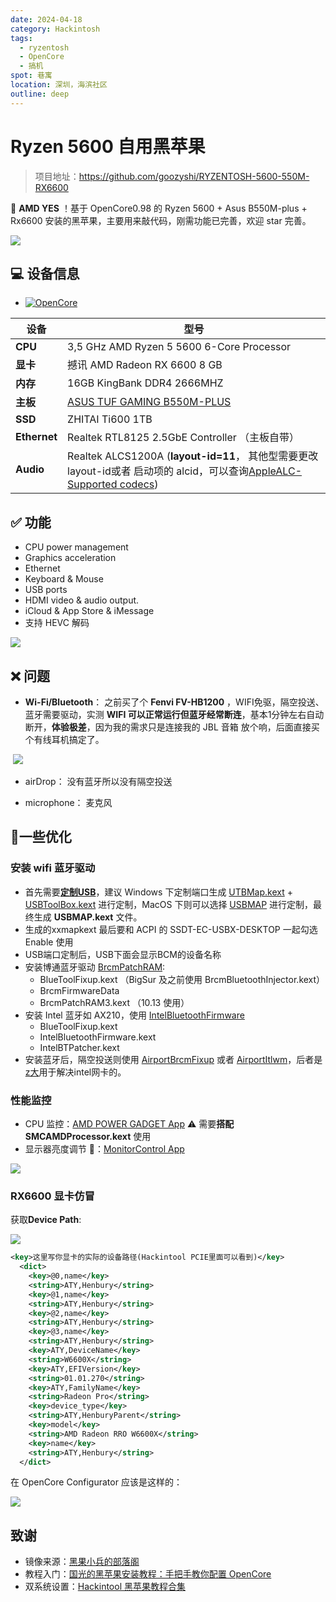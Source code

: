 ```yaml
---
date: 2024-04-18
category: Hackintosh
tags:
  - ryzentosh
  - OpenCore
  - 搞机
spot: 巷寓
location: 深圳，海滨社区
outline: deep
---
```


# Ryzen 5600 自用黑苹果

> 项目地址：https://github.com/goozyshi/RYZENTOSH-5600-550M-RX6600

👏 **AMD YES** ！基于 OpenCore0.98 的 Ryzen 5600 + Asus B550M-plus + Rx6600 安装的黑苹果，主要用来敲代码，刚需功能已完善，欢迎 star 完善。


![](./info.png)

## 💻 设备信息

- [![OpenCore](https://img.shields.io/badge/OpenCore-0.9.8-lightblue.svg)](https://github.com/acidanthera/OpenCorePkg)

| **设备**     | **型号**                                                                                                                                                                              |
| ------------ | ------------------------------------------------------------------------------------------------------------------------------------------------------------------------------------- |
| **CPU**      | 3,5 GHz AMD Ryzen 5 5600 6-Core Processor                                                                                                                                             |
| **显卡**     | 撼讯 AMD Radeon RX 6600 8 GB                                                                                                                                                          |
| **内存**     | 16GB KingBank DDR4 2666MHZ                                                                                                                                                            |
| **主板**     | [ASUS TUF GAMING B550M-PLUS](https://www.asus.com.cn/motherboards-components/motherboards/tuf-gaming/tuf-gaming-b550m-plus/)                                                          |
| **SSD**      | ZHITAI Ti600 1TB                                                                                                                                                                      |  |
| **Ethernet** | Realtek RTL8125 2.5GbE Controller （主板自带）                                                                                                                                        |
| **Audio**    | Realtek ALCS1200A (**layout-id=11**， 其他型需要更改layout-id或者 启动项的 alcid，可以查询[AppleALC-Supported codecs](https://github.com/acidanthera/applealc/wiki/supported-codecs)) |

## ✅ 功能

-  CPU power management
-  Graphics acceleration
-  Ethernet
-  Keyboard & Mouse
-  USB ports
-  HDMI video & audio output.
-  iCloud & App Store & iMessage
-  支持 HEVC 解码 

![](./videoproc.png)

## ❌ 问题

-  **Wi-Fi/Bluetooth**： 之前买了个 **Fenvi FV-HB1200** ，WIFI免驱，隔空投送、蓝牙需要驱动，实测 **WIFI 可以正常运行但蓝牙经常断连**，基本1分钟左右自动断开，**体验极差**，因为我的需求只是连接我的 JBL 音箱 放个响，后面直接买个有线耳机搞定了。

​	![](./fenvi.png)

-  airDrop： 没有蓝牙所以没有隔空投送

-  microphone： 麦克风

## 🎉一些优化

### 安装 wifi 蓝牙驱动
- 首先需要[**定制USB**](https://apple.sqlsec.com/6-%E5%AE%9E%E7%94%A8%E5%A7%BF%E5%8A%BF/6-1.html)，建议 Windows 下定制端口生成 [UTBMap.kext](https://github.com/USBToolBox/tool) + [USBToolBox.kext](https://github.com/USBToolBox/kext) 进行定制，MacOS 下则可以选择 [USBMAP](https://github.com/corpnewt/USBMap) 进行定制，最终生成 **USBMAP.kext** 文件。
- 生成的xxmapkext 最后要和 ACPI 的 SSDT-EC-USBX-DESKTOP 一起勾选 Enable 使用
- USB端口定制后，USB下面会显示BCM的设备名称
- 安装博通蓝牙驱动 [BrcmPatchRAM](https://github.com/acidanthera/BrcmPatchRAM):
  - BlueToolFixup.kext （BigSur 及之前使用 BrcmBluetoothInjector.kext）
  - BrcmFirmwareData
  - BrcmPatchRAM3.kext （10.13 使用）
- 安装 Intel 蓝牙如 AX210，使用 [IntelBluetoothFirmware](https://github.com/OpenIntelWireless/IntelBluetoothFirmware)
  - BlueToolFixup.kext
  - IntelBluetoothFirmware.kext
  - IntelBTPatcher.kext
-  安装蓝牙后，隔空投送则使用 [AirportBrcmFixup](https://github.com/acidanthera/AirportBrcmFixup) 或者 [AirportItlwm](https://github.com/OpenIntelWireless/itlwm)，后者是[z大](https://github.com/zxystd)用于解决intel网卡的。

### 性能监控

- CPU 监控：[AMD POWER GADGET App](https://github.com/trulyspinach/SMCAMDProcessor) ⚠️ 需要**搭配 SMCAMDProcessor.kext** 使用
- 显示器亮度调节 🔅：[MonitorControl App](https://github.com/MonitorControl/MonitorControl)

![](./amd-power-gadget.png)

###   RX6600 显卡仿冒

获取**Device Path**:

![](./pcie.png)

```xml
<key>这里写你显卡的实际的设备路径(Hackintool PCIE里面可以看到)</key>
  <dict>
    <key>@0,name</key>
    <string>ATY,Henbury</string>
    <key>@1,name</key>
    <string>ATY,Henbury</string>
    <key>@2,name</key>
    <string>ATY,Henbury</string>
    <key>@3,name</key>
    <string>ATY,Henbury</string>
    <key>ATY,DeviceName</key>
    <string>W6600X</string>
    <key>ATY,EFIVersion</key>
    <string>01.01.270</string>
    <key>ATY,FamilyName</key>
    <string>Radeon Pro</string>
    <key>device_type</key>
    <string>ATY,HenburyParent</string>
    <key>model</key>
    <string>AMD Radeon RRO W6600X</string>
    <key>name</key>
    <string>ATY,Henbury</string>
  </dict>
```

在 OpenCore Configurator 应该是这样的：

![](./pcie-occ.png)

## 致谢

- 镜像来源：[黑果小兵的部落阁](https://blog.daliansky.net/macOS-Monterey-12.5.1-21G83-Release-version-with-OC-0.8.4-CLOVER-5148-and-FirPE-original-image.html)
- 教程入门：[国光的黑苹果安装教程：手把手教你配置 OpenCore](https://github.com/sqlsec/Hackintosh/tree/main)
- 双系统设置：[Hackintool 黑苹果教程合集](https://hackintool.vercel.app/%E5%9F%BA%E7%A1%80%E7%AF%87/%E5%8F%8C%E7%B3%BB%E7%BB%9F.html)
